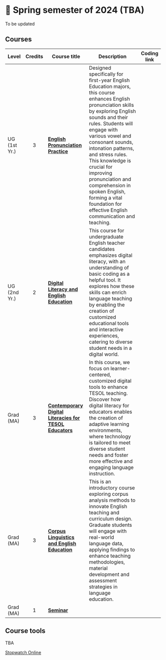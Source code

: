 # 🌱 Spring semester of 2024 (TBA)
To be updated
## Courses

|Level|Credits|Course title|Description|Coding link|
|---|:---:|---|---|---|
|UG (1st Yr.)|3|**[English Pronunciation Practice](https://github.com/MK316/Spring2024/blob/main/Engpro/readme.md)**|Designed specifically for first-year English Education majors, this course enhances English pronunciation skills by exploring English sounds and their rules. Students will engage with various vowel and consonant sounds, intonation patterns, and stress rules. This knowledge is crucial for improving pronunciation and comprehension in spoken English, forming a vital foundation for effective English communication and teaching.||
|UG (2nd Yr.)|2|**[Digital Literacy and English Education](https://github.com/MK316/Spring2024/blob/main/DLEE/readme.md)**|This course for undergraduate English teacher candidates emphasizes digital literacy, with an understanding of basic coding as a helpful tool. It explores how these skills can enrich language teaching by enabling the creation of customized educational tools and interactive experiences, catering to diverse student needs in a digital world.||
|Grad (MA)|3|**[Contemporary Digital Literacies for TESOL Educators](https://github.com/MK316/Spring2024/blob/main/DLTESOL/readme.md)** |In this course, we focus on learner-centered, customized digital tools to enhance TESOL teaching. Discover how digital literacy for educators enables the creation of adaptive learning environments, where technology is tailored to meet diverse student needs and foster more effective and engaging language instruction.||
|Grad (MA)|3|**[Corpus Linguistics and English Education](https://github.com/MK316/Spring2024/blob/main/Corpus/readme.md)** |This is an introductory course exploring corpus analysis methods to innovate English teaching and curriculum design. Graduate students will engage with real-world language data, applying findings to enhance teaching methodologies, material development and assessment strategies in language education.||
|Grad (MA)|1|**[Seminar](https://github.com/MK316/Spring2024/blob/main/Seminar/readme.md)**|||

## Course tools 
TBA

[Stopwatch Online](https://time-stuff.com/embed.html)
